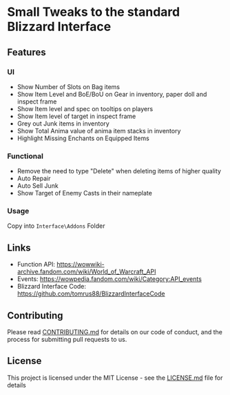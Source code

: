 # Small Tweaks to the standard Blizzard Interface

## Features

### UI
- Show Number of Slots on Bag items
- Show Item Level and BoE/BoU on Gear in inventory, paper doll and inspect frame
- Show Item level and spec on tooltips on players
- Show Item level of target in inspect frame
- Grey out Junk items in inventory
- Show Total Anima value of anima item stacks in inventory
- Highlight Missing Enchants on Equipped Items

### Functional
- Remove the need to type "Delete" when deleting items of higher quality
- Auto Repair
- Auto Sell Junk
- Show Target of Enemy Casts in their nameplate

### Usage

Copy into `Interface\Addons` Folder

## Links
- Function API: https://wowwiki-archive.fandom.com/wiki/World_of_Warcraft_API
- Events: https://wowpedia.fandom.com/wiki/Category:API_events
- Blizzard Interface Code: https://github.com/tomrus88/BlizzardInterfaceCode

## Contributing

Please read [CONTRIBUTING.md](CONTRIBUTING.md) for details on our code of conduct, and the process for submitting pull requests to us.


## License

This project is licensed under the MIT License - see the [LICENSE.md](LICENSE.md) file for details
